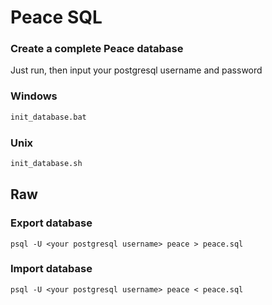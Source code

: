 # Peace SQL

### Create a complete Peace database

Just run, then input your postgresql username and password

### Windows
```bash
init_database.bat
```

### Unix
```bash
init_database.sh
```


## Raw

### Export database
```
psql -U <your postgresql username> peace > peace.sql 
```

### Import database
```
psql -U <your postgresql username> peace < peace.sql
```